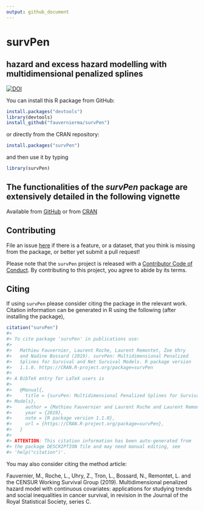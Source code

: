 ```yaml
---
output: github_document
---
```





# survPen
## hazard and excess hazard modelling with multidimensional penalized splines
[![DOI](https://zenodo.org/badge/181266005.svg)](https://zenodo.org/badge/latestdoi/181266005)

You can install this R package from GitHub:


```r
install.packages("devtools")
library(devtools)
install_github("fauvernierma/survPen")
```

or directly from the CRAN repository:


```r
install.packages("survPen")
```

and then use it by typing


```r
library(survPen)
```

## The functionalities of the *survPen* package are extensively detailed in the following vignette
Available from
[GitHub](https://htmlpreview.github.io/?https://github.com/fauvernierma/survPen/blob/master/inst/doc/survival_analysis_with_survPen.html)
or from [CRAN](https://cran.r-project.org/web/packages/survPen/vignettes/survival_analysis_with_survPen.html)

## Contributing

File an issue [here](https://github.com/fauvernierma/survPen/issues) if there is a feature, or a dataset, that you think is missing from the package, or better yet submit a pull request!

Please note that the `survPen` project is released with a [Contributor Code of Conduct](.github/CODE_OF_CONDUCT.md). By contributing to this project, you agree to abide by its terms.

## Citing 

If using `survPen` please consider citing the package in the relevant work. Citation information can be generated in R using the following (after installing the package),


```r
citation("survPen")
#> 
#> To cite package 'survPen' in publications use:
#> 
#>   Mathieu Fauvernier, Laurent Roche, Laurent Remontet, Zoe Uhry
#>   and Nadine Bossard (2019). survPen: Multidimensional Penalized
#>   Splines for Survival and Net Survival Models. R package version
#>   1.1.0. https://CRAN.R-project.org/package=survPen
#> 
#> A BibTeX entry for LaTeX users is
#> 
#>   @Manual{,
#>     title = {survPen: Multidimensional Penalized Splines for Survival and Net Survival
#> Models},
#>     author = {Mathieu Fauvernier and Laurent Roche and Laurent Remontet and Zoe Uhry and Nadine Bossard},
#>     year = {2019},
#>     note = {R package version 1.1.0},
#>     url = {https://CRAN.R-project.org/package=survPen},
#>   }
#> 
#> ATTENTION: This citation information has been auto-generated from
#> the package DESCRIPTION file and may need manual editing, see
#> 'help("citation")'.
```

You may also consider citing the method article:

Fauvernier, M., Roche, L., Uhry, Z., Tron, L., Bossard, N., Remontet, L. and the CENSUR Working Survival Group (2019). Multidimensional penalized hazard model with continuous covariates: applications for studying trends and social inequalities in cancer survival, in revision in the Journal of the Royal Statistical Society, series C.





